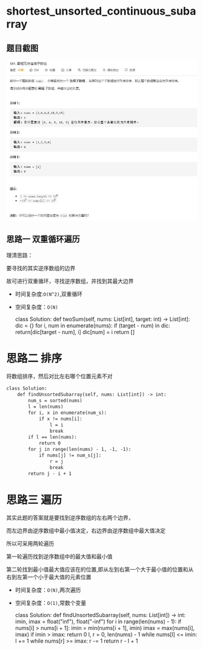 # shortest_unsorted_continuous_subarray

## 题目截图
 ![](shortest_unsorted_continuous_subarray.jpg)

## 思路一 双重循环遍历

理清思路：

要寻找的其实逆序数组的边界

故可进行双重循环，寻找逆序数组，并找到其最大边界

- 时间复杂度:`O(N^2)`,双重循环
- 空间复杂度：`O(N)`


    class Solution:
    def twoSum(self, nums: List[int], target: int) -> List[int]:
        dic = {}
        for i, num in enumerate(nums):
            if (target - num) in dic:
                return[dic[target - num], i]
            dic[num] = i
        return []

# 思路二 排序

将数组排序，然后对比左右哪个位置元素不对


    class Solution:
        def findUnsortedSubarray(self, nums: List[int]) -> int:
            num_s = sorted(nums)
            l = len(nums)
            for i, x in enumerate(num_s):
                if x != nums[i]:
                    l = i
                    break
            if l == len(nums):
                return 0
            for j in range(len(nums) - 1, -1, -1):
                if nums[j] != num_s[j]:
                    r = j
                    break
            return j - i + 1


# 思路三 遍历

其实此题的答案就是要找到逆序数组的左右两个边界，

而左边界由逆序数组中最小值决定，右边界由逆序数组中最大值决定

所以可采用两轮遍历

第一轮遍历找到逆序数组中的最大值和最小值

第二轮找到最小值最大值应该在的位置,即从左到右第一个大于最小值的位置和从右到左第一个小于最大值的元素位置


- 时间复杂度：`O(N)`,两次遍历
- 空间复杂度：`O(1)`,常数个变量


    class Solution:
        def findUnsortedSubarray(self, nums: List[int]) -> int:
            imin, imax = float("inf"), float("-inf")
            for i in range(len(nums) - 1):
                if nums[i] > nums[i + 1]:
                    imin = min(nums[i + 1], imin)
                    imax = max(nums[i], imax)
            if imin > imax:
                return 0
            l, r = 0, len(nums) - 1
            while nums[l] <= imin:
                l += 1
            while nums[r] >= imax:
                r -= 1
            return r - l + 1

